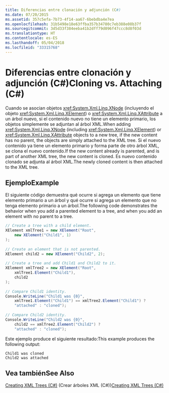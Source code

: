 ```yaml
---
title: Diferencias entre clonación y adjunción (C#)
ms.date: 07/20/2015
ms.assetid: 357c5efa-7b73-4f14-aa67-6bebdba4e7ea
ms.openlocfilehash: 31b5498e18e63ffba357b34780c7eb388e08b37f
ms.sourcegitcommit: 3d5d33f384eeba41b2dff79d096f47ccc8d8f03d
ms.translationtype: HT
ms.contentlocale: es-ES
ms.lasthandoff: 05/04/2018
ms.locfileid: "33315768"
---
```

# <a name="cloning-vs-attaching-c"></a><span data-ttu-id="9ef9d-102">Diferencias entre clonación y adjunción (C#)</span><span class="sxs-lookup"><span data-stu-id="9ef9d-102">Cloning vs. Attaching (C#)</span></span>
<span data-ttu-id="9ef9d-103">Cuando se asocian objetos <xref:System.Xml.Linq.XNode> (incluyendo el objeto <xref:System.Xml.Linq.XElement>) o <xref:System.Xml.Linq.XAttribute> a un árbol nuevo, si el contenido nuevo no tiene un elemento primario, los objetos simplemente se adjuntan al árbol XML.</span><span class="sxs-lookup"><span data-stu-id="9ef9d-103">When adding <xref:System.Xml.Linq.XNode> (including <xref:System.Xml.Linq.XElement>) or <xref:System.Xml.Linq.XAttribute> objects to a new tree, if the new content has no parent, the objects are simply attached to the XML tree.</span></span> <span data-ttu-id="9ef9d-104">Si el nuevo contenido ya tiene un elemento primario y forma parte de otro árbol XML, se clona el nuevo contenido.</span><span class="sxs-lookup"><span data-stu-id="9ef9d-104">If the new content already is parented, and is part of another XML tree, the new content is cloned.</span></span> <span data-ttu-id="9ef9d-105">Es nuevo contenido clonado se adjunta al árbol XML.</span><span class="sxs-lookup"><span data-stu-id="9ef9d-105">The newly cloned content is then attached to the XML tree.</span></span>  
  
## <a name="example"></a><span data-ttu-id="9ef9d-106">Ejemplo</span><span class="sxs-lookup"><span data-stu-id="9ef9d-106">Example</span></span>  
 <span data-ttu-id="9ef9d-107">El siguiente código demuestra qué ocurre si agrega un elemento que tiene elemento primario a un árbol y qué ocurre si agrega un elemento que no tenga elemento primario a un árbol.</span><span class="sxs-lookup"><span data-stu-id="9ef9d-107">The following code demonstrates the behavior when you add a parented element to a tree, and when you add an element with no parent to a tree.</span></span>  
  
```csharp  
// Create a tree with a child element.  
XElement xmlTree1 = new XElement("Root",  
    new XElement("Child1", 1)  
);  
  
// Create an element that is not parented.  
XElement child2 = new XElement("Child2", 2);  
  
// Create a tree and add Child1 and Child2 to it.  
XElement xmlTree2 = new XElement("Root",  
    xmlTree1.Element("Child1"),  
    child2  
);  
  
// Compare Child1 identity.  
Console.WriteLine("Child1 was {0}",  
    xmlTree1.Element("Child1") == xmlTree2.Element("Child1") ?  
    "attached" : "cloned");  
  
// Compare Child2 identity.  
Console.WriteLine("Child2 was {0}",  
    child2 == xmlTree2.Element("Child2") ?  
    "attached" : "cloned");  
```  
  
 <span data-ttu-id="9ef9d-108">Este ejemplo produce el siguiente resultado:</span><span class="sxs-lookup"><span data-stu-id="9ef9d-108">This example produces the following output:</span></span>  
  
```  
Child1 was cloned  
Child2 was attached  
```  
  
## <a name="see-also"></a><span data-ttu-id="9ef9d-109">Vea también</span><span class="sxs-lookup"><span data-stu-id="9ef9d-109">See Also</span></span>  
 <span data-ttu-id="9ef9d-110">[Creating XML Trees (C#)](../../../../csharp/programming-guide/concepts/linq/creating-xml-trees.md) (Crear árboles XML (C#))</span><span class="sxs-lookup"><span data-stu-id="9ef9d-110">[Creating XML Trees (C#)](../../../../csharp/programming-guide/concepts/linq/creating-xml-trees.md)</span></span>
